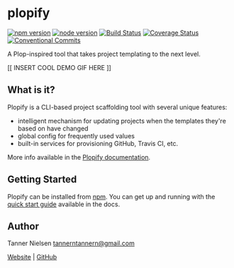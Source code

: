 # plopify
[![npm version](https://badgen.net/npm/v/plopify)](https://npmjs.com/package/plopify)
[![node version](https://badgen.net/npm/node/plopify)](https://nodejs.org)
[![Build Status](https://travis-ci.org/tannerntannern/plopify.svg?branch=master)](https://travis-ci.org/tannerntannern/plopify)
[![Coverage Status](https://coveralls.io/repos/github/tannerntannern/plopify/badge.svg?branch=master)](https://coveralls.io/github/tannerntannern/plopify?branch=master)
[![Conventional Commits](https://badgen.net/badge/Conventional%20Commits/1.0.0/yellow)](https://conventionalcommits.org)

A Plop-inspired tool that takes project templating to the next level.

[[ INSERT COOL DEMO GIF HERE ]]

## What is it?
Plopify is a CLI-based project scaffolding tool with several unique features:
* intelligent mechanism for updating projects when the templates they're based on have changed
* global config for frequently used values
* built-in services for provisioning GitHub, Travis CI, etc.

More info available in the [Plopify documentation](https://tannerntannern.github.io/plopify).

## Getting Started
Plopify can be installed from [npm](https://npmjs.com/package/plopify).  You can get up and running with the [quick start guide](https://tannerntannern.github.io/plopify/#/quick-start) available in the docs.

## Author
Tanner Nielsen <tannerntannern@gmail.com>

[Website](https://tannernielsen.com) | [GitHub](https://github.com/tannerntannern) 
